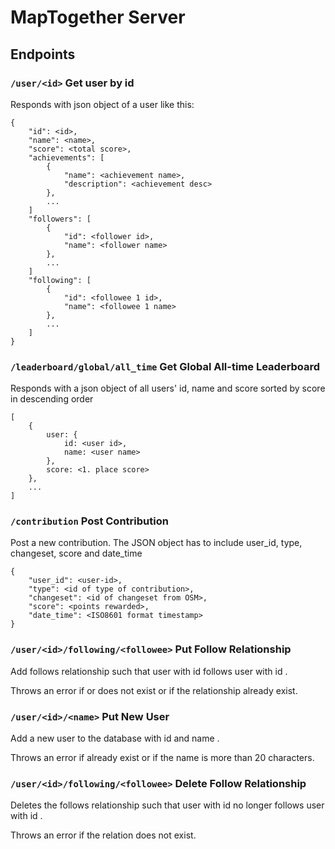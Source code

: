 # MapTogether Server

## Endpoints

### `/user/<id>` Get user by id

Responds with json object of a user like this:
```
{
    "id": <id>,
    "name": <name>,
    "score": <total score>,
    "achievements": [
        {
            "name": <achievement name>,
            "description": <achievement desc>
        },
        ...
    ]
    "followers": [
        {
            "id": <follower id>,
            "name": <follower name>
        },
        ...
    ]
    "following": [
        {
            "id": <followee 1 id>,
            "name": <followee 1 name>
        },
        ...
    ]
}
```

### `/leaderboard/global/all_time` Get Global All-time Leaderboard

Responds with a json object of all users' id, name and score sorted by score in descending order
```
[
    {
    	user: {
            id: <user id>,
            name: <user name>
        },
        score: <1. place score>
    },
    ...
]
```

### `/contribution` Post Contribution
Post a new contribution. The JSON object has to include user_id, type, changeset, score and date_time
```
{
    "user_id": <user-id>,
    "type": <id of type of contribution>,
    "changeset": <id of changeset from OSM>,
    "score": <points rewarded>,
    "date_time": <ISO8601 format timestamp>
}
```

### `/user/<id>/following/<followee>` Put Follow Relationship
Add follows relationship such that user with id <id> follows user with id <followee>.

Throws an error if <id> or <followe> does not exist or if the relationship already exist.

### `/user/<id>/<name>` Put New User
Add a new user to the database with id <id> and name <name>.

Throws an error if <id> already exist or if the name is more than 20 characters.

### `/user/<id>/following/<followee>` Delete Follow Relationship
Deletes the follows relationship such that user with id <id> no longer follows user with id <followee>.

Throws an error if the relation does not exist.
